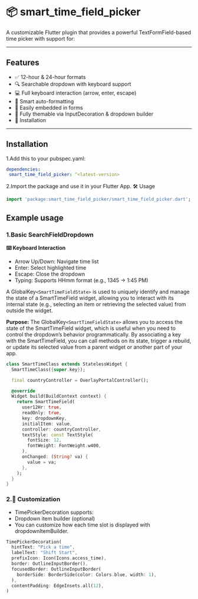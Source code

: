 # 📦 smart_time_field_picker
A customizable Flutter plugin that provides a powerful TextFormField-based 
time picker with support for:

----

## Features
- ✅ 12-hour & 24-hour formats
- 🔍 Searchable dropdown with keyboard support
- 💻 Full keyboard interaction (arrow, enter, escape)
- 🧠 Smart auto-formatting
- 🎯 Easily embedded in forms
- 🎨 Fully themable via InputDecoration & dropdown builder
- 🚀 Installation

---

## Installation
1.Add this to your pubspec.yaml:

```yaml
dependencies:
 smart_time_field_picker: ^<latest-version>
```

2.Import the package and use it in your Flutter App.
🛠️ Usage
```dart
import 'package:smart_time_field_picker/smart_time_field_picker.dart';
```

## Example usage
### **1.Basic SearchFieldDropdown**

**⌨️ Keyboard Interaction**
- Arrow Up/Down: Navigate time list 
- Enter: Select highlighted time 
- Escape: Close the dropdown 
- Typing: Supports HHmm format (e.g., 1345 → 1:45 PM)

A GlobalKey`<SmartTimeFieldState>` is used to uniquely identify and manage the state of a SmartTimeField
widget, allowing you to interact with its internal state (e.g., selecting an item or retrieving the selected value)
from outside the widget.

**Purpose:**
The GlobalKey`<SmartTimeFieldState>` allows you to access the state of the SmartTimeField widget,
which is useful when you need to control the dropdown’s behavior programmatically. By associating a key
with the SmartTimeField, you can call methods on its state, trigger a rebuild, or update its selected
value from a parent widget or another part of your app.

```dart
class SmartTimeClass extends StatelessWidget {
  SmartTimeClass({super.key});

  final countryController = OverlayPortalController();

  @override
  Widget build(BuildContext context) {
    return SmartTimeField(
      user12Hr: true,
      readOnly: true,
      key: dropdownKey,
      initialItem: value,
      controller: countryController,
      textStyle: const TextStyle(
        fontSize: 12,
        fontWeight: FontWeight.w400,
      ),
      onChanged: (String? va) {
        value = va;
      },
    );
  }
}
```

### **2.🔧 Customization**
- TimePickerDecoration supports:
- Dropdown item builder (optional)
- You can customize how each time slot is displayed with dropdownItemBuilder.


```dart
TimePickerDecoration(
  hintText: "Pick a time",
  labelText: "Shift Start",
  prefixIcon: Icon(Icons.access_time),
  border: OutlineInputBorder(),
  focusedBorder: OutlineInputBorder(
    borderSide: BorderSide(color: Colors.blue, width: 1),
  ),
  contentPadding: EdgeInsets.all(12),
)

```
